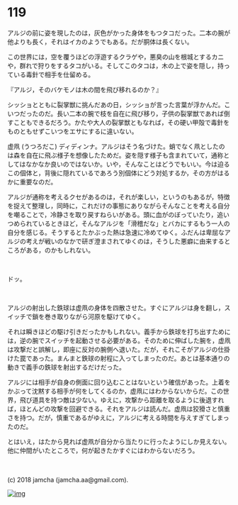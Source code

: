 # 119

アルジの前に姿を現したのは，灰色がかった身体をもつタコだった。二本の腕が他よりも長く，それはイカのようでもある。だが胴体は長くない。  

この世界には，空を覆うほどの浮遊するクラゲや，悪臭の山を根城とするカニや，群れで狩りをするタコがいる。そしてこのタコは，木の上で姿を隠し，持っている毒針で相手を仕留める。  

『アルジ，そのバケモノは木の間を飛び移れるのか？』  

シッショとともに裂掌獣に挑んだあの日，シッショが言った言葉が浮かんだ。こいつだったのだ。長い二本の腕で枝を自在に飛び移り，子供の裂掌獣であれば倒すこともできるだろう。かたや大人の裂掌獣ともなれば，その硬い甲殻で毒針をものともせずこいつをエサにするに違いない。  

虚凧 (うつろだこ) ディディンナ。アルジはそう名づけた。蛸でなく凧としたのは森を自在に飛ぶ様子を想像したためだ。姿を隠す様子も含まれていて，通称としてはなかなか良いのではないか。いや，そんなことはどうでもいい。今は迫るこの個体と，背後に隠れているであろう別個体にどう対処するか，その方がはるかに重要なのだ。  

アルジが通称を考えるクセがあるのは，それが楽しい，というのもあるが，特徴を捉えて整理し，同時に，これだけの事態にありながらそんなことを考える自分を嘲ることで，冷静さを取り戻すねらいがある。頭に血がのぼっていたり，追いつめられているときほど，そんなアルジを「滑稽だな」とバカにするもう一人の自分を感じる。そうするとたかぶった熱は急速に冷めてゆく。ふだんは卑屈なアルジの考えが戦いのなかで研ぎ澄まされてゆくのは，そうした悪癖に由来するところがある，のかもしれない。  

<br>  

ドッ。  

<br>  

アルジの射出した鉄球は虚凧の身体を四散させた。すぐにアルジは身を翻し，スイッチで鎖を巻き取りながら河原を駆けてゆく。  

それは瞬きほどの駆け引きだったかもしれない。義手から鉄球を打ち出すためには，逆の腕でスイッチを起動させる必要がある。そのために伸ばした腕を，虚凧は攻撃だと誤解し，即座に反対の腕側へ退いた。だが，それこそがアルジの仕掛けた罠であった。まんまと鉄球の射程に入ってしまったのだ。あとは基本通りの動きで義手の鉄球を射出するだけだった。  

アルジには相手が自身の側面に回り込むことはないという確信があった。上着をかぶって沈黙する相手が何をしてくるのか，虚凧にはわからないからだ。この世界，飛び道具を持つ敵は少ない。ゆえに，攻撃から距離を取るように後退すれば，ほとんどの攻撃を回避できる。それをアルジは読んだ。虚凧は狡猾さと慎重さを持つ。だが，慎重であるがゆえに，アルジに考える時間を与えすぎてしまったのだ。  

とはいえ，はたから見れば虚凧が自分から当たりに行ったようにしか見えない。他に仲間がいたところで，何が起きたかすぐにはわからないだろう。  

<br>  
<br>  
(c) 2018 jamcha (jamcha.aa@gmail.com).  

[![img](http://i.creativecommons.org/l/by-nc-sa/4.0/88x31.png)](http://creativecommons.org/licenses/by-nc-sa/4.0/deed)